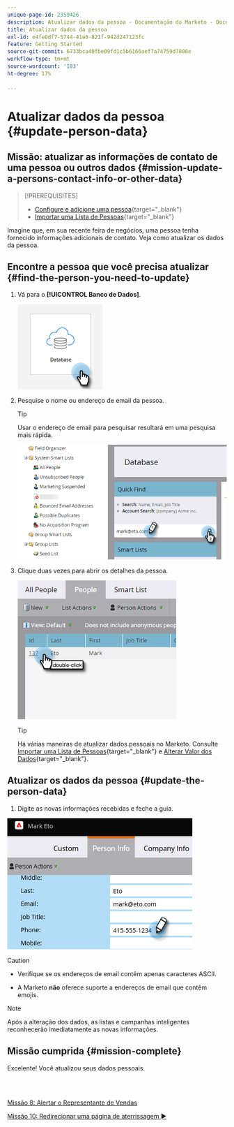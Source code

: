 ```yaml
---
unique-page-id: 2359426
description: Atualizar dados da pessoa - Documentação do Marketo - Documentação do produto
title: Atualizar dados da pessoa
exl-id: e4fe0df7-5744-41e6-821f-942d247123fc
feature: Getting Started
source-git-commit: 6733bca40fbe09fd1c5b6166aef7a74759d7808e
workflow-type: tm+mt
source-wordcount: '183'
ht-degree: 17%

---
```


# Atualizar dados da pessoa {#update-person-data}

## Missão: atualizar as informações de contato de uma pessoa ou outros dados {#mission-update-a-persons-contact-info-or-other-data}

>[!PREREQUISITES]
>
>* [Configure e adicione uma pessoa](/help/marketo/getting-started/quick-wins/get-set-up-and-add-a-person.md){target="_blank"}
>* [Importar uma Lista de Pessoas](/help/marketo/getting-started/quick-wins/import-a-list-of-people.md){target="_blank"}

Imagine que, em sua recente feira de negócios, uma pessoa tenha fornecido informações adicionais de contato. Veja como atualizar os dados da pessoa.

## Encontre a pessoa que você precisa atualizar {#find-the-person-you-need-to-update}

1. Vá para o **[!UICONTROL Banco de Dados]**.

   ![](assets/update-person-data-1.png)

1. Pesquise o nome ou endereço de email da pessoa.

   >[!TIP]
   >
   >Usar o endereço de email para pesquisar resultará em uma pesquisa mais rápida.

   ![](assets/update-person-data-2.png)

1. Clique duas vezes para abrir os detalhes da pessoa.

   ![](assets/update-person-data-3.png)

   >[!TIP]
   >
   >Há várias maneiras de atualizar dados pessoais no Marketo. Consulte [Importar uma Lista de Pessoas](/help/marketo/getting-started/quick-wins/import-a-list-of-people.md){target="_blank"} e [Alterar Valor dos Dados](/help/marketo/product-docs/core-marketo-concepts/smart-campaigns/flow-actions/change-data-value.md){target="_blank"}.

## Atualizar os dados da pessoa {#update-the-person-data}

1. Digite as novas informações recebidas e feche a guia.

![](assets/update-person-data-4.png)

>[!CAUTION]
>
>* Verifique se os endereços de email contêm apenas caracteres ASCII.
>
>* A Marketo **não** oferece suporte a endereços de email que contêm emojis.

>[!NOTE]
>
>Após a alteração dos dados, as listas e campanhas inteligentes reconhecerão imediatamente as novas informações.

## Missão cumprida {#mission-complete}

Excelente! Você atualizou seus dados pessoais.

<br> 

[Missão 8: Alertar o Representante de Vendas](/help/marketo/getting-started/quick-wins/alert-the-sales-rep.md)

[Missão 10: Redirecionar uma página de aterrissagem ►](/help/marketo/getting-started/quick-wins/redirect-a-landing-page.md)
